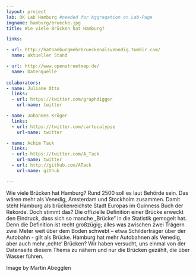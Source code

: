 ```yaml
---
layout: project
lab: OK Lab Hamburg #needed for Aggregation on Lab-Page
imgname: hamburg/bruecke.jpg
title: Wie viele Brücken hat Hamburg?

links:

- url: http://hathamburgmehrbrueckenalsvenedig.tumblr.com/
  name: aktueller Stand

- url: http://www.openstreetmap.de/
  name: Datenquelle
  
colaborators:
- name: Juliane Otto
  links:
  - url: https://twitter.com/graphdigger
    url-name: twitter

- name: Johannes Kröger
  links:
  - url: https://twitter.com/cartocalypse
    url-name: twitter

- name: Achim Tack
  links:
  - url: https://twitter.com/A_Tack
    url-name: twitter
  - url: http://github.com/ATack
    url-name: github

---
```


Wie viele Brücken hat Hamburg? Rund 2500 soll es laut Behörde sein. Das wären mehr als Venedig, Amsterdam und Stockholm zusammen. Damit steht Hamburg als brückenreichste Stadt Europas im Guinness Buch der Rekorde. Doch stimmt das?
Die offizielle Definition einer Brücke erweckt den Eindruck, dass sich so manche „Brücke“ in die Statistik gemogelt hat. Denn die Definition ist recht großzügig;  alles was zwischen zwei Trägern zwei Meter weit über dem Boden schwebt – etwa Schilderträger über der Autobahn  - gilt als Brücke.  Hamburg hat mehr Autobahnen als Venedig, aber auch mehr ‚echte‘ Brücken?
Wir haben versucht, uns einmal von der Datenseite diesem Thema zu nähern und nur die Brücken gezählt, die über Wasser führen.

Image by Martin Abegglen
